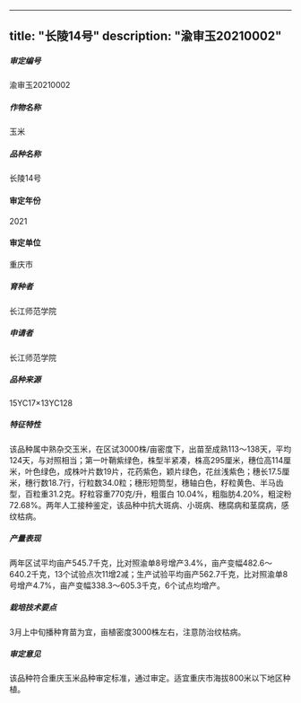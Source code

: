 
---
title: "长陵14号"
description: "渝审玉20210002"
---
##### 审定编号 
渝审玉20210002

##### 作物名称
玉米

##### 品种名称
长陵14号

#### 审定年份
2021	

#### 审定单位
重庆市

##### 育种者
长江师范学院

##### 申请者
长江师范学院

##### 品种来源
15YC17×13YC128

##### 特征特性
该品种属中熟杂交玉米，在区试3000株/亩密度下，出苗至成熟113～138天，平均124天，与对照相当；第一叶鞘紫绿色，株型半紧凑，株高295厘米，穗位高114厘米，叶色绿色，成株叶片数19片，花药紫色，颖片绿色，花丝浅紫色；穗长17.5厘米，穗行数18.7行，行粒数34.0粒；穗形短筒型，穗轴白色，籽粒黄色、半马齿型，百粒重31.2克。籽粒容重770克/升，粗蛋白 10.04%，粗脂肪4.20%，粗淀粉72.68%。两年人工接种鉴定，该品种中抗大斑病、小斑病、穗腐病和茎腐病，感纹枯病。

##### 产量表现
两年区试平均亩产545.7千克，比对照渝单8号增产3.4%，亩产变幅482.6～640.2千克，13个试验点次11增2减；生产试验平均亩产562.7千克，比对照渝单8号增产4.7%，亩产变幅338.3～605.3千克，6个试点均增产。

##### 栽培技术要点
3月上中旬播种育苗为宜，亩植密度3000株左右，注意防治纹枯病。

##### 审定意见
该品种符合重庆玉米品种审定标准，通过审定。适宜重庆市海拔800米以下地区种植。


